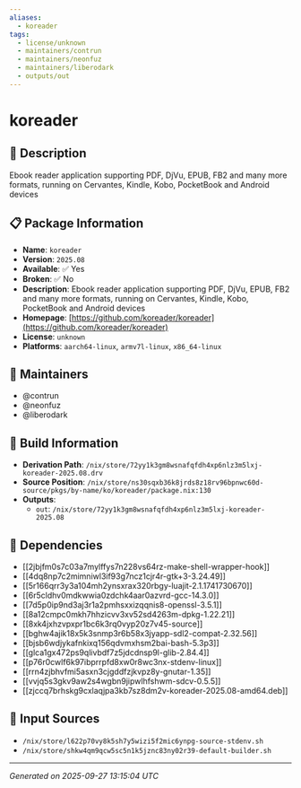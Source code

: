 ```yaml
---
aliases:
  - koreader
tags:
  - license/unknown
  - maintainers/contrun
  - maintainers/neonfuz
  - maintainers/liberodark
  - outputs/out
---
```


# koreader

## 📝 Description

Ebook reader application supporting PDF, DjVu, EPUB, FB2 and many more formats, running on Cervantes, Kindle, Kobo, PocketBook and Android devices

## 📋 Package Information

- **Name**: `koreader`
- **Version**: `2025.08`
- **Available**: ✅ Yes
- **Broken**: ✅ No
- **Description**: Ebook reader application supporting PDF, DjVu, EPUB, FB2 and many more formats, running on Cervantes, Kindle, Kobo, PocketBook and Android devices
- **Homepage**: [https://github.com/koreader/koreader](https://github.com/koreader/koreader)
- **License**: `unknown`
- **Platforms**: `aarch64-linux`, `armv7l-linux`, `x86_64-linux`
## 👥 Maintainers

- @contrun
- @neonfuz
- @liberodark


## 🔧 Build Information

- **Derivation Path**: `/nix/store/72yy1k3gm8wsnafqfdh4xp6nlz3m5lxj-koreader-2025.08.drv`
- **Source Position**: `/nix/store/ns30sqxb36k8jrds8z18rv96bpnwc60d-source/pkgs/by-name/ko/koreader/package.nix:130`
- **Outputs**:
  - `out`:  `/nix/store/72yy1k3gm8wsnafqfdh4xp6nlz3m5lxj-koreader-2025.08`

## 🔗 Dependencies

- [[2jbjfm0s7c03a7mylffys7n228vs64rz-make-shell-wrapper-hook]]
- [[4dq8np7c2mimniwl3if93g7ncz1cjr4r-gtk+3-3.24.49]]
- [[5r166qrr3y3a104mh2ynsxrax320rbgy-luajit-2.1.1741730670]]
- [[6r5cldhv0mdkwwia0zdchk4aar0azvrd-gcc-14.3.0]]
- [[7d5p0ip9nd3aj3r1a2pmhsxxizqqnis8-openssl-3.5.1]]
- [[8a12cmpc0mkh7hhzicvv3xv52sd4263m-dpkg-1.22.21]]
- [[8xk4jxhzvpxpr1bc6k3rq0vyp20z7v45-source]]
- [[bghw4ajik18x5k3snmp3r6b58x3jyapp-sdl2-compat-2.32.56]]
- [[bjsb6wdjykafnkixq156qdvmxhsm2bai-bash-5.3p3]]
- [[glca1gx472ps9qlivbdf7z5jdcdnsp9l-glib-2.84.4]]
- [[p76r0cwlf6k97ibprrpfd8xw0r8wc3nx-stdenv-linux]]
- [[rrn4zjbhvfmi5asxn3cjgddfzjkvpz8y-gnutar-1.35]]
- [[vvjq5s3gkv9aw2s4wgbn9jipwlhfshwm-sdcv-0.5.5]]
- [[zjccq7brhskg9cxlaqjpa3kb7sz8dm2v-koreader-2025.08-amd64.deb]]

## 📁 Input Sources

- `/nix/store/l622p70vy8k5sh7y5wizi5f2mic6ynpg-source-stdenv.sh`
- `/nix/store/shkw4qm9qcw5sc5n1k5jznc83ny02r39-default-builder.sh`

---
*Generated on 2025-09-27 13:15:04 UTC*
